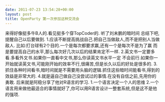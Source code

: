 ```yaml
---
date: 2011-07-23 13:54:28+00:00
layout: post
title: OpenParty 第一次参加这种交流会
---
```


来得好像挺多牛B人的.看见挺多个穿TopCoder的.
听了刘未鹏的暗时间
总结下吧,提醒自己以后要做到.
1.应该不断提高挑战自己.把自己当做敌人,而不是把别人当做敌人.
比如:打台球有2个目的.一个是每次都要求赢,还有一个是每次不是为了赢
而是要提高自己的水平,那么每次好几次以后的结果肯定不一样.
2.英文书一定要多看.多看外文书.如果你一直看中文书,那么你读英文书水平一定
不会前行.如果你一开始就读英文书,可能刚开始的效率不行,很痛苦,但是长久以后的好处是很多的.
3.抓住各种时间看书,暗时间就是不需要用头脑的逻辑.抓住这些暗时间能看书,得到的效益是非常大的.
4.就是逼自己做自己没尝试过的事情.在没有自信之前,先用你的勇敢.
后来就是阿稳分享了他对R语言的学习.
1.一个语言决定一个人的思维
2.一个语言用来做他最适合的事情就好了,你可以用R语言设计一整套系统,但是这不是他的强项.
